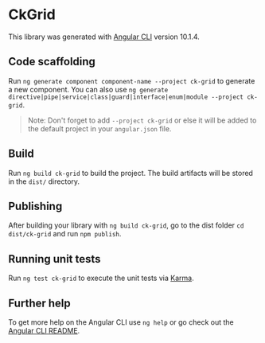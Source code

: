 # CkGrid

This library was generated with [Angular CLI](https://github.com/angular/angular-cli) version 10.1.4.

## Code scaffolding

Run `ng generate component component-name --project ck-grid` to generate a new component. You can also use `ng generate directive|pipe|service|class|guard|interface|enum|module --project ck-grid`.
> Note: Don't forget to add `--project ck-grid` or else it will be added to the default project in your `angular.json` file. 

## Build

Run `ng build ck-grid` to build the project. The build artifacts will be stored in the `dist/` directory.

## Publishing

After building your library with `ng build ck-grid`, go to the dist folder `cd dist/ck-grid` and run `npm publish`.

## Running unit tests

Run `ng test ck-grid` to execute the unit tests via [Karma](https://karma-runner.github.io).

## Further help

To get more help on the Angular CLI use `ng help` or go check out the [Angular CLI README](https://github.com/angular/angular-cli/blob/master/README.md).
